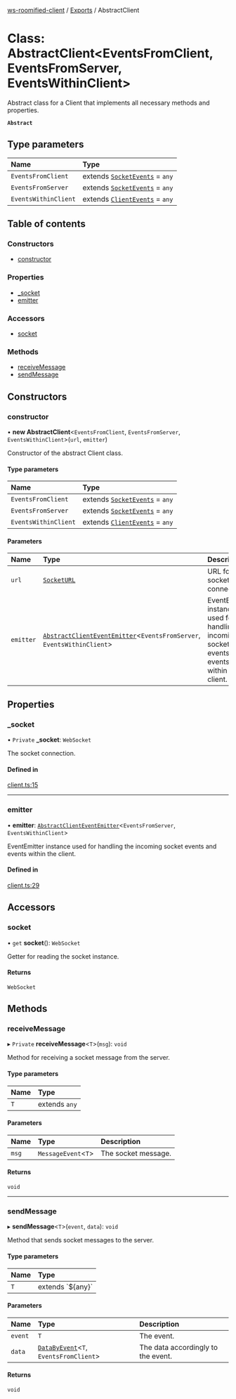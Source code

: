 [ws-roomified-client](../README.md) / [Exports](../modules.md) / AbstractClient

# Class: AbstractClient<EventsFromClient, EventsFromServer, EventsWithinClient\>

Abstract class for a Client that implements all necessary methods and properties.

**`Abstract`**

 

## Type parameters

| Name | Type |
| :------ | :------ |
| `EventsFromClient` | extends [`SocketEvents`](../modules.md#socketevents) = `any` |
| `EventsFromServer` | extends [`SocketEvents`](../modules.md#socketevents) = `any` |
| `EventsWithinClient` | extends [`ClientEvents`](../modules.md#clientevents) = `any` |

## Table of contents

### Constructors

- [constructor](AbstractClient.md#constructor)

### Properties

- [\_socket](AbstractClient.md#_socket)
- [emitter](AbstractClient.md#emitter)

### Accessors

- [socket](AbstractClient.md#socket)

### Methods

- [receiveMessage](AbstractClient.md#receivemessage)
- [sendMessage](AbstractClient.md#sendmessage)

## Constructors

### constructor

• **new AbstractClient**<`EventsFromClient`, `EventsFromServer`, `EventsWithinClient`\>(`url`, `emitter`)

Constructor of the abstract Client class.

#### Type parameters

| Name | Type |
| :------ | :------ |
| `EventsFromClient` | extends [`SocketEvents`](../modules.md#socketevents) = `any` |
| `EventsFromServer` | extends [`SocketEvents`](../modules.md#socketevents) = `any` |
| `EventsWithinClient` | extends [`ClientEvents`](../modules.md#clientevents) = `any` |

#### Parameters

| Name | Type | Description |
| :------ | :------ | :------ |
| `url` | [`SocketURL`](../modules.md#socketurl) | URL for the socket connection. |
| `emitter` | [`AbstractClientEventEmitter`](AbstractClientEventEmitter.md)<`EventsFromServer`, `EventsWithinClient`\> | EventEmitter instance used for handling the incoming socket events and events within the client. |

## Properties

### \_socket

• `Private` **\_socket**: `WebSocket`

The socket connection.

#### Defined in

[client.ts:15](https://github.com/chrisitopherus/ws-roomified-client/blob/5c119eb/src/client.ts#L15)

___

### emitter

• **emitter**: [`AbstractClientEventEmitter`](AbstractClientEventEmitter.md)<`EventsFromServer`, `EventsWithinClient`\>

EventEmitter instance used for handling the incoming socket events and events within the client.

#### Defined in

[client.ts:29](https://github.com/chrisitopherus/ws-roomified-client/blob/5c119eb/src/client.ts#L29)

## Accessors

### socket

• `get` **socket**(): `WebSocket`

Getter for reading the socket instance.

#### Returns

`WebSocket`

## Methods

### receiveMessage

▸ `Private` **receiveMessage**<`T`\>(`msg`): `void`

Method for receiving a socket message from the server.

#### Type parameters

| Name | Type |
| :------ | :------ |
| `T` | extends `any` |

#### Parameters

| Name | Type | Description |
| :------ | :------ | :------ |
| `msg` | `MessageEvent`<`T`\> | The socket message. |

#### Returns

`void`

___

### sendMessage

▸ **sendMessage**<`T`\>(`event`, `data`): `void`

Method that sends socket messages to the server.

#### Type parameters

| Name | Type |
| :------ | :------ |
| `T` | extends \`${any}\` |

#### Parameters

| Name | Type | Description |
| :------ | :------ | :------ |
| `event` | `T` | The event. |
| `data` | [`DataByEvent`](../modules.md#databyevent)<`T`, `EventsFromClient`\> | The data accordingly to the event. |

#### Returns

`void`
